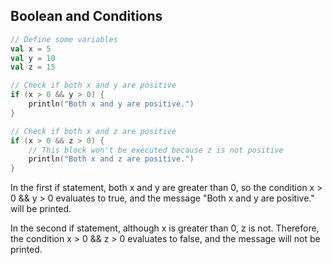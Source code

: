 ## Boolean and Conditions

```kotlin
// Define some variables
val x = 5
val y = 10
val z = 15

// Check if both x and y are positive
if (x > 0 && y > 0) {
    println("Both x and y are positive.")
}

// Check if both x and z are positive
if (x > 0 && z > 0) {
    // This block won't be executed because z is not positive
    println("Both x and z are positive.")
}

```

In the first if statement, both x and y are greater than 0, so the condition x > 0 && y > 0 evaluates to true, and the message "Both x and y are positive." will be printed.

In the second if statement, although x is greater than 0, z is not. Therefore, the condition x > 0 && z > 0 evaluates to false, and the message will not be printed.

